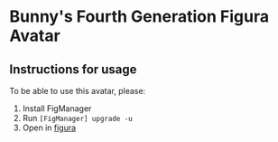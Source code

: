 # Bunny's Fourth Generation Figura Avatar
## Instructions for usage
To be able to use this avatar, please:
1. Install FigManager
2. Run `[FigManager] upgrade -u`
3. Open in [figura](https://github.com/FiguraMC/Figura)

